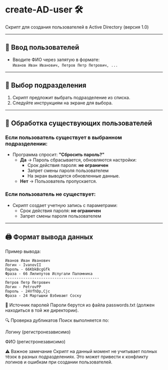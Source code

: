 # create-AD-user 🛠️  
Скрипт для создания пользователей в Active Directory (версия 1.0)

---

## 📝 Ввод пользователей
- Вводите ФИО через запятую в формате:  
  `Иванов Иван Иванович, Петров Петр Петрович, ...`

---

## 📂 Выбор подразделения
1. Скрипт предложит выбрать подразделение из списка.
2. Следуйте инструкциям на экране для выбора.

---

## 🔄 Обработка существующих пользователей
### Если пользователь существует в выбранном подразделении:
- Программа спросит: **"Сбросить пароль?"**
  - **Да** → Пароль сбрасывается, обновляются настройки:
    - Срок действия пароля: **не ограничен**
    - Запрет смены пароля пользователем
    - На экран выводятся обновленные данные.
  - **Нет** → Пользователь пропускается.

### Если пользователь не существует:
- Скрипт создает учетную запись с параметрами:
  - Срок действия пароля: **не ограничен**
  - Запрет смены пароля пользователем

---

## 🖨️ Формат вывода данных
Пример вывода:
```plaintext
Иванов Иван Иванович
Логин - IvanovII
Пароль - 66KbkBcgGfk
Фраза - 66 Лилипутов Испугали Паломника
------------------------------------------
Петров Петр Петрович
Логин - PetrovPP
Пароль - 24VfhDp,Cjc
Фраза - 24 Мартышки Взбивают Соску
```
🔑 Источник паролей
Пароли берутся из файла passwords.txt (должен находиться в той же директории).

🔍 Проверка дубликатов
Поиск выполняется по:

Логину (регистронезависимо)

ФИО (регистронезависимо)

⚠️ Важное замечание
Скрипт на данный момент не учитывает полных тёзок в разных подразделениях. Это может привести к конфликту логинов и ошибкам при создании пользователей.
